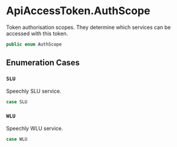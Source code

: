 # ApiAccessToken.AuthScope

Token authorisation scopes.
They determine which services can be accessed with this token.

``` swift
public enum AuthScope
```

## Enumeration Cases

### `SLU`

Speechly SLU service.

``` swift
case SLU
```

### `WLU`

Speechly WLU service.

``` swift
case WLU
```
